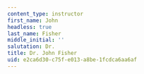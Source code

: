 ```yaml
---
content_type: instructor
first_name: John
headless: true
last_name: Fisher
middle_initial: ''
salutation: Dr.
title: Dr. John Fisher
uid: e2ca6d30-c75f-e013-a8be-1fcdca6aa6af
---
```

